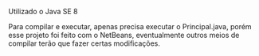 Utilizado o Java SE 8

Para compilar e executar, apenas precisa executar o Principal.java, porém esse projeto foi feito com o NetBeans, eventualmente outros meios de compilar terão que fazer certas modificações.
